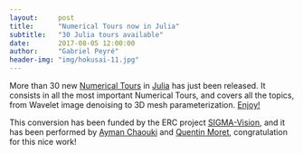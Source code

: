 ```yaml
---
layout:     post
title:      "Numerical Tours now in Julia"
subtitle:   "30 Julia tours available"
date:       2017-08-05 12:00:00
author:     "Gabriel Peyré"
header-img: "img/hokusai-11.jpg"
---
```


More than 30 new [Numerical Tours](/julia/) in [Julia](https://julialang.org/) has just been released. It consists in all the most important Numerical Tours, and covers all the topics, from Wavelet image denoising to 3D mesh parameterization. [Enjoy!](/julia/)

This conversion has been funded by the ERC project [SIGMA-Vision](http://gpeyre.github.io/sigma-vision/), and it has been performed by [Ayman Chaouki](https://github.com/Chaoukia) and [Quentin Moret](https://github.com/qmoret), congratulation for this nice work!
